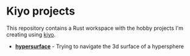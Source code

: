 # Kiyo projects

This repository contains a Rust workspace with the hobby projects I'm creating using [kiyo](https://github.com/angelocarly/kiyo).

- [**hypersurface**](./hypersurface) - Trying to navigate the 3d surface of a hypersphere
